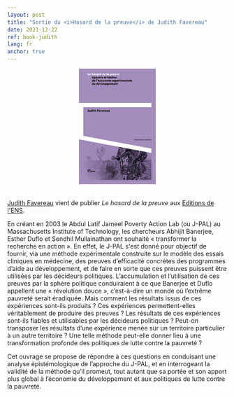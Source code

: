 ```yaml
---
layout: post
title: "Sortie du <i>Hasard de la preuve</i> de Judith Favereau"
date: 2021-12-22
ref: book-judith
lang: fr
anchor: true
---
```


<center>
<img src="/assets/img/posts/book_judith.jpg" alt="book_judith" width = "35%" class = "center">
</center>

<br>

[Judith Favereau](/judith-favereau) vient de publier *Le hasard de la preuve* aux [Editions de l'ENS](http://catalogue-editions.ens-lyon.fr/fr/livre/?GCOI=29021100212970).

<!--more-->

En créant en 2003 le Abdul Latif Jameel Poverty Action Lab (ou J-PAL) au Massachusetts Institute of Technology, les chercheurs Abhijit Banerjee, Esther Duflo et Sendhil Mullainathan ont souhaité « transformer la recherche en action ». En effet, le J-PAL s'est donné pour objectif de fournir, via une méthode expérimentale construite sur le modèle des essais cliniques en médecine, des preuves d’efficacité concrètes des programmes d’aide au développement, et de faire en sorte que ces preuves puissent être utilisées par les décideurs politiques. L’accumulation et l’utilisation de ces preuves par la sphère politique conduiraient à ce que Banerjee et Duflo appellent une « révolution douce », c’est-à-dire un monde où l’extrême pauvreté serait éradiquée. Mais comment les résultats issus de ces expériences sont-ils produits ? Ces expériences permettent-elles véritablement de produire des preuves ? Les résultats de ces expériences sont-ils fiables et utilisables par les décideurs politiques ? Peut-on transposer les résultats d’une expérience menée sur un territoire particulier à un autre territoire ? Une telle méthode peut-elle donner lieu à une transformation profonde des politiques de lutte contre la pauvreté ?

Cet ouvrage se propose de répondre à ces questions en conduisant une analyse épistémologique de l’approche du J-PAL, et en interrogeant la validité de la méthode qu’il promeut, tout autant que sa portée et son apport plus global à l’économie du développement et aux politiques de lutte contre la pauvreté.
